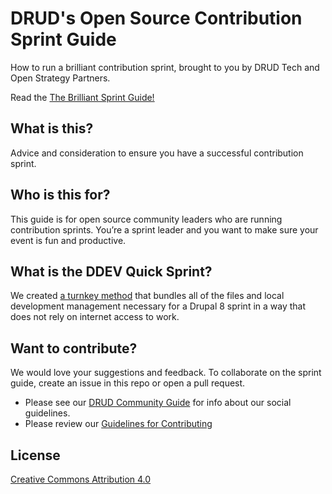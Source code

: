 # DRUD's Open Source Contribution Sprint Guide

How to run a brilliant contribution sprint, brought to you by DRUD Tech and Open Strategy Partners.

Read the [The Brilliant Sprint Guide!](https://github.com/drud/sprint_guide/blob/master/brilliant-sprints.md)

## What is this?

Advice and consideration to ensure you have a successful contribution sprint. 

## Who is this for?

This guide is for open source community leaders who are running contribution sprints. You’re a sprint leader and you want to make sure your event is fun and productive. 

## What is the DDEV Quick Sprint?

We created [a turnkey method](https://github.com/drud/quicksprint) that bundles all of the files and local development management necessary for a Drupal 8 sprint in a way that does not rely on internet access to work. 

## Want to contribute?

We would love your suggestions and feedback. To collaborate on the sprint guide, create an issue in this repo or open a pull request. 
- Please see our [DRUD Community Guide](https://github.com/drud/community) for info about our social guidelines.
- Please review our [Guidelines for Contributing](https://github.com/drud/ddev/blob/master/CONTRIBUTING.md) 

## License

[Creative Commons Attribution 4.0](https://github.com/drud/sprint_guide/blob/master/LICENSE.md)
